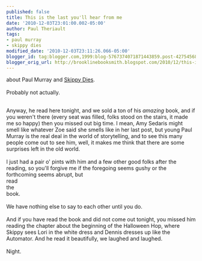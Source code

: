```yaml
---
published: false
title: This is the last you'll hear from me
date: '2010-12-03T23:01:00.002-05:00'
author: Paul Theriault
tags:
- paul murray
- skippy dies
modified_date: '2010-12-03T23:11:26.066-05:00'
blogger_id: tag:blogger.com,1999:blog-5767374071871443859.post-4275456897514062042
blogger_orig_url: http://brooklinebooksmith.blogspot.com/2010/12/this-is-last-youll-hear-from-me.html
---
```


about Paul Murray and <a href="http://www.brooklinebooksmith-shop.com/book/9780865479432">Skippy Dies</a>.<br /><br />Probably not actually.<span class="Apple-tab-span" style="white-space:pre"> </span><div><span class="Apple-tab-span" style="white-space:pre"><br /></span></div><div><span class="Apple-tab-span" style="white-space:pre">A</span>nyway, he read here tonight, and we sold a ton of his <i>amazing </i>book, and if you weren't there (every seat was filled, folks stood on the stairs, it made me so happy) then you missed out big time.  I mean, Amy Sedaris might smell like whatever Zoe said she smells like in her last post, but young Paul Murray is the real deal in the world of storytelling, and to see this many people come out to see him, well, it makes me think that there are some surprises left in the old world.<br /><br />I just had a pair o' pints with him and a few other good folks after the reading, so you'll forgive me if the foregoing seems gushy or the forthcoming seems abrupt, but<br />read<br />the<br />book.<br /><br />We have nothing else to say to each other until you do.<br /><br />And if you have read the book and did not come out tonight, you missed him reading the chapter about the beginning of the Halloween Hop, where Skippy sees Lori in the white dress and Dennis dresses up like the Automator.  And he read it beautifully, we laughed and laughed.<br /><br />Night.</div>